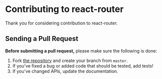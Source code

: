 # Contributing to react-router

Thank you for considering contribution to react-router.

## Sending a Pull Request

**Before submitting a pull request,** please make sure the following is done:

1. Fork [the repository](https://github.com/gactjs/react-router) and create your branch from `master`.
2. If you've fixed a bug or added code that should be tested, add tests!
3. If you've changed APIs, update the documentation.
